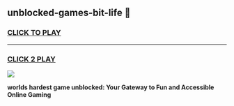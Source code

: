 
## unblocked-games-bit-life 👋
<h3>
<a href="https://premium.freeplayer.one?title=unblocked-games-bit-life&ref=14F">CLICK TO PLAY</a></h3>
<hr>

<h3>
<a href="https://premium.freeplayer.one?title=unblocked-games-bit-life&ref=14F">CLICK 2 PLAY</a>
  
</h3>

<a href="https://premium.freeplayer.one?title=unblocked-games-bit-life&ref=12F/"><img src="https://clearcache.store/games.png"></a>


**worlds hardest game unblocked: Your Gateway to Fun and Accessible Online Gaming**
